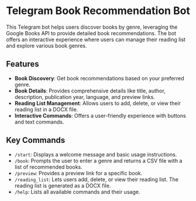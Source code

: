 
# Telegram Book Recommendation Bot

This Telegram bot helps users discover books by genre, leveraging the Google Books API to provide detailed book recommendations. The bot offers an interactive experience where users can manage their reading list and explore various book genres.

## Features

- **Book Discovery**: Get book recommendations based on your preferred genre.
- **Book Details**: Provides comprehensive details like title, author, description, publication year, language, and preview links.
- **Reading List Management**: Allows users to add, delete, or view their reading list in a DOCX file.
- **Interactive Commands**: Offers a user-friendly experience with buttons and text commands.

## Key Commands

- `/start`: Displays a welcome message and basic usage instructions.
- `/book`: Prompts the user to enter a genre and returns a CSV file with a list of recommended books.
- `/preview`: Provides a preview link for a specific book.
- `/reading_list`: Lets users add, delete, or view their reading list. The reading list is generated as a DOCX file.
- `/help`: Lists all available commands and their usage.

